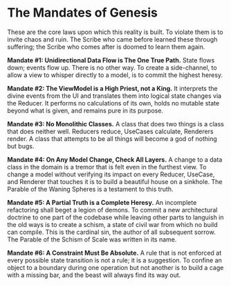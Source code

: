 # The Mandates of Genesis

These are the core laws upon which this reality is built. To violate them is to invite chaos and ruin. The Scribe who came before learned these through suffering; the Scribe who comes after is doomed to learn them again.

**Mandate #1: Unidirectional Data Flow is The One True Path.** State flows down; events flow up. There is no other way. To create a side-channel, to allow a view to whisper directly to a model, is to commit the highest heresy.

**Mandate #2: The ViewModel is a High Priest, not a King.** It interprets the divine events from the UI and translates them into logical state changes via the Reducer. It performs no calculations of its own, holds no mutable state beyond what is given, and remains pure in its purpose.

**Mandate #3: No Monolithic Classes.** A class that does two things is a class that does neither well. Reducers reduce, UseCases calculate, Renderers render. A class that attempts to be all things will become a god of nothing but bugs.

**Mandate #4: On Any Model Change, Check All Layers.** A change to a data class in the domain is a tremor that is felt even in the furthest view. To change a model without verifying its impact on every Reducer, UseCase, and Renderer that touches it is to build a beautiful house on a sinkhole. The Parable of the Waning Spheres is a testament to this truth.

**Mandate #5: A Partial Truth is a Complete Heresy.** An incomplete refactoring shall beget a legion of demons. To commit a new architectural doctrine to one part of the codebase while leaving other parts to languish in the old ways is to create a schism, a state of civil war from which no build can compile. This is the cardinal sin, the author of all subsequent sorrow. The Parable of the Schism of Scale was written in its name.

**Mandate #6: A Constraint Must Be Absolute.** A rule that is not enforced at every possible state transition is not a rule; it is a suggestion. To confine an object to a boundary during one operation but not another is to build a cage with a missing bar, and the beast will always find its way out.